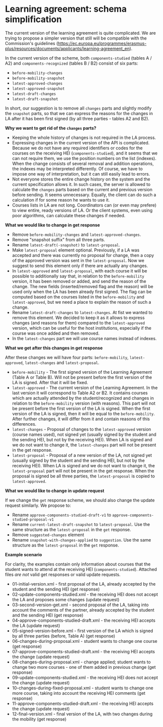 Learning agreement: schema simplification
=========================================

The current version of the learning agreement is quite complicated.
We are trying to propose a simpler version that still will be compatible with the Commission's guidelines
(https://ec.europa.eu/programmes/erasmus-plus/resources/documents/applicants/learning-agreement_en).

In the current version of the scheme, both `components-studied` (tables A / A2) and `components-recognized` (tables B / B2) consist of six parts:
- `before-mobility-changes`
- `before-mobility-snapshot`
- `latest-approved-changes`
- `latest-approved-snapshot`
- `latest-draft-changes`
- `latest-draft-snapshot`

In short, our suggestion is to remove all `changes` parts and slightly modify the `snapshot` parts,
so that we can express the reasons for the changes in LA after it has been first signed (by all three parties - tables A2 and B2).

**Why we want to get rid of the `changes` parts?**

- Keeping the whole history of changes is not required in the LA process.
- Expressing changes in the current version of the API is complicated.
  Because we do not have any required identifiers or codes for the courses on the receiving HEI (`components-studied`),
  and it seems that we can not require them, we use the position numbers on the list (indexes).
  When the change consists of several removal and addition operations, the indexes may be interpreted differently.
  Of course, we have to impose one way of interpretation, but it can still easily lead to errors.
- Not everyone stores the entire change history on the system and the current specification allows it.
  In such cases, the server is allowed to calculate the `changes` parts based on the current and previous version before sending.
  It seems unnecessary. Equally, the client can do such a calculation if for some reason he wants to use it.
- Courses lists in LA are not long. Coordinators can (or even may prefere) to view entire, ready versions of LA.
  Or the client systems, even using poor algorithms, can calculate these changes if needed.

**What we would like to change in get response**

- Remove `before-mobility-changes` and `latest-approved-changes`.
- Remove "snapshot suffix" from all three parts. 
- Rename `latest-draft(-snapshot)` to `latest-proposal`.
- Make `latest-proposal` element optional. Previously, if a LA was accepted and there was currently
  no proposal for change, then a copy of the approved version was sent in the `latest-proposal`.
  Now we suggest to send this element only if there are actually any changes.
- In `latest-approved` and `latest-proposal`, with each course it will be possible to additionally say that,
  in relation to the `before-mobility` version, it has been removed or added, and send the reason of the change.
  The new fields (inserted/removed flag and the reason) will be used only when the LA has been already first signed.
  The flag can be computed based on the courses listed in the `before-mobility` and `latest-approved`,
  but we need a place to explain the reason of such a change.
- Rename `latest-draft-changes` to `latest-changes`. At fist we wanted to remove this element.
  We decided to keep it as it allows to express changes (and reasons for them) compared to the `latest-approved` version,
  which can be useful for the host institutions, especially if the course was once added and then removed.
- In the `latest-changes` part we will use course names instead of indexes.

**What we get after this changes in get response**

After these changes we will have four parts: `before-mobility`, `latest-approved`, `latest-changes` and `latest-proposal`.

- `before-mobility` - The first signed version of the Learning Agreement (Table A or Table B).
  Will not be present before the first version of the LA is signed. After that it will be fixed.
- `latest-approved` - The current version of the Learning Agreement. In the last version it will correspond to Table A2 or B2.
  It contains courses which are actually attended by the student/recognized and changes in relation to the `before-mobility` version (with reasons).
  This part will not be present before the first version of the LA is signed.
  When the first version of the LA is signed, then it will be equal to the `before-mobility`.
  After further changes, it will differ from it and contain reasons of this differences.
- `latest-changes` - Proposal of changes to the `latest-approved` version (course names used), not signed yet
  (usually signed by the student and the sending HEI, but not by the receiving HEI).
  When LA is signed and we do not want to change it, the `latest-changes` part will not be present in the get response.
- `latest-proposal` - Proposal of a new version of the LA, not signed yet (usually signed by the student and the sending HEI, but not by the receiving HEI).
  When LA is signed and we do not want to change it, the `latest-proposal` part will not be present in the get response.
  When the proposal is signed be all three parties, the `latest-proposal` is copied to `latest-approved`.

**What we would like to change in update request**

If we change the `get` response scheme, we should also change the update request similarly. We propose to:

- Rename `approve-components-studied-draft-v1` to `approve-components-studied-proposal-v1`
- Rename `current-latest-draft-snapshot` to `latest-proposal`. Use the same structure as the `latest-proposal` in the `get` response.
- Remove `suggested-changes` element
- Rename `snapshot-with-changes-applied` to `suggestion`. Use the same structure as the `latest-proposal` in the `get` response.


**Example scenario**

For clarity, the examples contain only information about courses that the student wants to attend at the receiving HEI (`components-studied`).
Attached files *are not* valid get responses or valid update requests.

* 01-initial-version.xml - first proposal of the LA, already accepted by the student and the sending HEI (get response)
* 02-update-components-studied.xml - the receiving HEI does not accept the LA and proposes some changes (update request)
* 03-second-version-get.xml - second proposal of the LA, taking into account the comments of the partner,
  already accepted by the student and the sending HEI (get response)
* 04-approve-components-studied-draft.xml - the receiving HEI accepts the LA (update request)
* 05-signed-version-before.xml - first version of the LA which is signed by all three parties (before, Table A) (get response)
* 06-changes-during-proposal.xml - student wants to change one course (get response)
* 07-approve-components-studied-draft.xml - the receiving HEI accepts the change (update request)
* 08-changes-during-proposal.xml - change applied; student wants to change two more courses - one of them added in previous change (get response)
* 09-update-components-studied.xml  - the receiving HEI does not accept the change (update request)
* 10-changes-during-fixed-proposal.xml - student wants to change one more course, taking into account the receiving HEI comments (get response)
* 11-approve-components-studied-draft.xml - the receiving HEI accepts the change (update request)
* 12-final-version.xml - final version of the LA, with two changes during the mobility (get response) 
